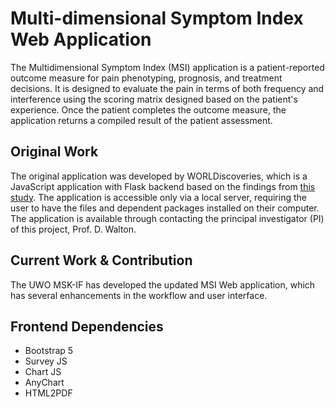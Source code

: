 # Multi-dimensional Symptom Index Web Application

The Multidimensional Symptom Index (MSI) application is a patient-reported
outcome measure for pain phenotyping, prognosis, and treatment decisions.
It is designed to evaluate the pain in terms of both frequency and interference
using the scoring matrix designed based on the patient's experience.
Once the patient completes the outcome measure, the application returns a
compiled result of the patient assessment.

## Original Work

The original application was developed by WORLDiscoveries, which is a
JavaScript application with Flask backend based on the findings from [this study](https://onlinelibrary.wiley.com/doi/full/10.1002/ejp.1224).
The application is accessible only via a local server, requiring the user
to have the files and dependent packages installed on their computer.
The application is available through contacting the principal investigator (PI)
of this project, Prof. D. Walton.

## Current Work & Contribution

The UWO MSK-IF has developed the updated MSI Web application, which has several
enhancements in the workflow and user interface.

## Frontend Dependencies
* Bootstrap 5
* Survey JS
* Chart JS
* AnyChart
* HTML2PDF


